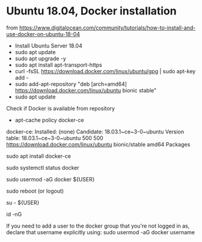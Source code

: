 # Ubuntu 18.04, Docker installation
from https://www.digitalocean.com/community/tutorials/how-to-install-and-use-docker-on-ubuntu-18-04

  - Install Ubuntu Server 18.04
  - sudo apt update
  - sudo apt upgrade -y
  - sudo apt install apt-transport-https
  - curl -fsSL https://download.docker.com/linux/ubuntu/gpg | sudo apt-key add -
  - sudo add-apt-repository "deb [arch=amd64] https://download.docker.com/linux/ubuntu bionic stable"
  - sudo apt update

  Check if Docker is available from repository

  - apt-cache policy docker-ce

docker-ce:
  Installed: (none)
  Candidate: 18.03.1~ce~3-0~ubuntu
  Version table:
     18.03.1~ce~3-0~ubuntu 500
        500 https://download.docker.com/linux/ubuntu bionic/stable amd64 Packages

sudo apt install docker-ce

sudo systemctl status docker

sudo usermod -aG docker ${USER}

sudo reboot (or logout)

su - ${USER}

id -nG

If you need to add a user to the docker group that you're not logged in as, declare that username explicitly using: sudo usermod -aG docker username
